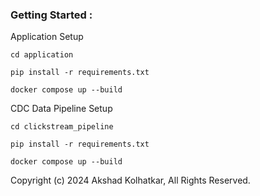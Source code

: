 
### Getting Started :

Application Setup

``cd application``

``pip install -r requirements.txt``

``docker compose up --build``


CDC Data Pipeline Setup

``cd clickstream_pipeline``

``pip install -r requirements.txt``

``docker compose up --build``




Copyright (c) 2024 Akshad Kolhatkar, All Rights Reserved.